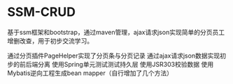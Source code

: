 # SSM-CRUD
基于ssm框架和bootstrap，通过maven管理，ajax请求json实现简单的分页员工增删改查，用于初步交流学习。

通过分页插件PageHelper实现了分页条与分页记录
通过ajax请求json数据实现初步的前后端分离
使用Spring单元测试测试持久层
使用JSR303校验数据
使用Mybatis逆向工程生成bean mapper（自行增加了几个方法）
